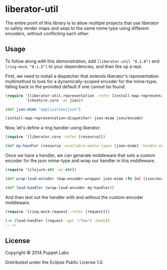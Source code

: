 # liberator-util

The entire point of this library is to allow multiple projects that use liberator to safely render maps and seqs to the same mime type using different encoders, without conflicting each other.

## Usage

To follow along with this demonstration, add `[liberator-util "0.1.0"]` and `[ring-mock "0.1.5"]` to your dependencies, and then fire up a repl.

First, we need to install a dispatcher that extends liberator's representation multimethod to look for a dynamically-scoped encoder for the mime-type, falling back to the provided default if one cannot be found:

```clj
(require '[liberator-util.representation :refer [install-map-representation-dispatcher! map-encoder-wrapper]]
         '[cheshire.core :as json])

(def json-mime "application/json")

(install-map-representation-dispatcher! json-mime json/encode)
```

Now, let's define a ring handler using liberator.

```clj
(require '[liberator.core :refer [resource]])

(def my-handler (resource :available-media-types [json-mime] :handle-ok (fn [ctx] {:foo-bar "baz"})))
```

Once we have a handler, we can generate middleware that sets a custom encoder for the json mime-type and wrap our handler in this middleware.

```clj
(require '[clojure.str :as str])

(def wrap-loud-encoder (map-encoder-wrapper json-mime (fn [m] (json/encode m (fn [k] (-> k str .toUpperCase))))))

(def loud-handler (wrap-loud-encoder my-handler))
```

And then test out the handler with and without the custom-encoder middleware.

```clj
(require '[ring.mock.request :refer [request]])

(-> (loud-handler (request :get "/foo") :body))
;; =>
```

## License

Copyright © 2014 Puppet Labs

Distributed under the Eclipse Public License 1.0.
